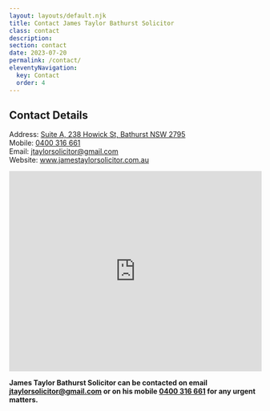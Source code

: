 ```yaml
---
layout: layouts/default.njk
title: Contact James Taylor Bathurst Solicitor
class: contact
description: 
section: contact
date: 2023-07-20
permalink: /contact/
eleventyNavigation:
  key: Contact
  order: 4
---
```








<h2>Contact Details</h2>
<p>Address: <a title="James Taylor Bathurst Solicitor Map" alt="James Taylor Bathurst Solicitor Map" href="https://goo.gl/maps/VH3KrRsjfEAdpWns9" target="_blank" rel="noopener">Suite A, 238 Howick St, Bathurst NSW 2795</a><br>
Mobile: <a title="Call James Taylor Bathurst Solicitor" alt="Call James Taylor Bathurst Solicitor" href="tel:+61400316661">0400 316 661</a><br>
Email: <a title="Email jtaylorsolicitor@gmail.com" alt="Email jtaylorsolicitor@gmail.com" href="mailto:jtaylorsolicitor@gmail.com">jtaylorsolicitor@gmail.com</a><br>
Website: <a href="/" title="James Taylor Bathurst Solicitor Website" alt="James Taylor Bathurst Solicitor Website">www.jamestaylorsolicitor.com.au</a></p>


<div class="responsive-embed widescreen">
<iframe src="https://www.google.com/maps/embed?pb=!1m14!1m8!1m3!1d1222.486707369501!2d149.57922032526344!3d-33.415435392773844!3m2!1i1024!2i768!4f13.1!3m3!1m2!1s0x6b11e5cd42b057b5%3A0x8f81db03621d7cda!2sJames%20Taylor%20Solicitor!5e0!3m2!1sen!2sau!4v1690855582699!5m2!1sen!2sau" width="100%" height="400px" style="border:0;" allowfullscreen="allowfullscreen" loading="lazy" referrerpolicy="no-referrer-when-downgrade"></iframe>

<p><strong>James Taylor Bathurst Solicitor can be contacted on email <a title="jtaylorsolicitor@gmail.com" href="mailto:jtaylorsolicitor@gmail.com">jtaylorsolicitor@gmail.com</a> or on his mobile <a title="Call James Taylor Bathurst Solicitor" href="tel:+61400316661">0400 316 661</a> for any urgent matters.</strong></p>
</div>